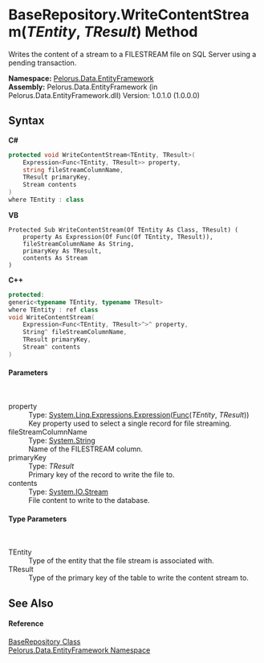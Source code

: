# BaseRepository.WriteContentStream(*TEntity*, *TResult*) Method 
 

Writes the content of a stream to a FILESTREAM file on SQL Server using a pending transaction.

**Namespace:**&nbsp;<a href="55312241">Pelorus.Data.EntityFramework</a><br />**Assembly:**&nbsp;Pelorus.Data.EntityFramework (in Pelorus.Data.EntityFramework.dll) Version: 1.0.1.0 (1.0.0.0)

## Syntax

**C#**<br />
``` C#
protected void WriteContentStream<TEntity, TResult>(
	Expression<Func<TEntity, TResult>> property,
	string fileStreamColumnName,
	TResult primaryKey,
	Stream contents
)
where TEntity : class

```

**VB**<br />
``` VB
Protected Sub WriteContentStream(Of TEntity As Class, TResult) ( 
	property As Expression(Of Func(Of TEntity, TResult)),
	fileStreamColumnName As String,
	primaryKey As TResult,
	contents As Stream
)
```

**C++**<br />
``` C++
protected:
generic<typename TEntity, typename TResult>
where TEntity : ref class
void WriteContentStream(
	Expression<Func<TEntity, TResult>^>^ property, 
	String^ fileStreamColumnName, 
	TResult primaryKey, 
	Stream^ contents
)
```


#### Parameters
&nbsp;<dl><dt>property</dt><dd>Type: <a href="http://msdn2.microsoft.com/en-us/library/bb335710" target="_blank">System.Linq.Expressions.Expression</a>(<a href="http://msdn2.microsoft.com/en-us/library/bb549151" target="_blank">Func</a>(*TEntity*, *TResult*))<br />Key property used to select a single record for file streaming.</dd><dt>fileStreamColumnName</dt><dd>Type: <a href="http://msdn2.microsoft.com/en-us/library/s1wwdcbf" target="_blank">System.String</a><br />Name of the FILESTREAM column.</dd><dt>primaryKey</dt><dd>Type: *TResult*<br />Primary key of the record to write the file to.</dd><dt>contents</dt><dd>Type: <a href="http://msdn2.microsoft.com/en-us/library/8f86tw9e" target="_blank">System.IO.Stream</a><br />File content to write to the database.</dd></dl>

#### Type Parameters
&nbsp;<dl><dt>TEntity</dt><dd>Type of the entity that the file stream is associated with.</dd><dt>TResult</dt><dd>Type of the primary key of the table to write the content stream to.</dd></dl>

## See Also


#### Reference
<a href="D8FCD057">BaseRepository Class</a><br /><a href="55312241">Pelorus.Data.EntityFramework Namespace</a><br />